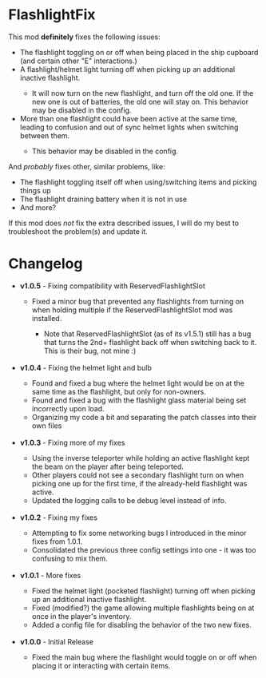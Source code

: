 # FlashlightFix

This mod <b>definitely</b> fixes the following issues:

<ul>
	<li>The flashlight toggling on or off when being placed in the ship cupboard (and certain other "E" interactions.)</li>
	<li>A flashlight/helmet light turning off when picking up an additional inactive flashlight.</li>
	<ul>
		<li>It will now turn on the new flashlight, and turn off the old one. If the new one is out of batteries, the old one will stay on. This behavior may be disabled in the config.</li>
	</ul>
	<li>More than one flashlight could have been active at the same time, leading to confusion and out of sync helmet lights when switching between them.</li>
	<ul>
		<li>This behavior may be disabled in the config.</li>
	</ul>
</ul>

And <i>probably</i> fixes other, similar problems, like:
<ul>
	<li>The flashlight toggling itself off when using/switching items and picking things up</li>
	<li>The flashlight draining battery when it is not in use</li>
	<li>And more?</li>
</ul>

If this mod does <i>not</i> fix the extra described issues, I will do my best to troubleshoot the problem(s) and update it.

# Changelog

<ul>
	<li><b>v1.0.5</b> - Fixing compatibility with ReservedFlashlightSlot</li>
	<ul>
		<li>Fixed a minor bug that prevented any flashlights from turning on when holding multiple if the ReservedFlashlightSlot mod was installed.</li>
		<ul>
			<li>Note that ReservedFlashlightSlot (as of its v1.5.1) still has a bug that turns the 2nd+ flashlight back off when switching back to it. This is their bug, not mine :)</li>
		</ul>
	</ul>
	&nbsp;
	<li><b>v1.0.4</b> - Fixing the helmet light and bulb</li>
	<ul>
		<li>Found and fixed a bug where the helmet light would be on at the same time as the flashlight, but only for non-owners.</li>
		<li>Found and fixed a bug with the flashlight glass material being set incorrectly upon load.</li>
		<li>Organizing my code a bit and separating the patch classes into their own files</li>
	</ul>
	&nbsp;
	<li><b>v1.0.3</b> - Fixing more of my fixes</li>
	<ul>
		<li>Using the inverse teleporter while holding an active flashlight kept the beam on the player after being teleported.</li>
		<li>Other players could not see a secondary flashlight turn on when picking one up for the first time, if the already-held flashlight was active.</li>
		<li>Updated the logging calls to be debug level instead of info.</li>
	</ul>
	&nbsp;
	<li><b>v1.0.2</b> - Fixing my fixes</li>
	<ul>
		<li>Attempting to fix some networking bugs I introduced in the minor fixes from 1.0.1.</li>
		<li>Consolidated the previous three config settings into one - it was too confusing to mix them.</li>
	</ul>
	&nbsp;
	<li><b>v1.0.1</b> - More fixes</li>
	<ul>
		<li>Fixed the helmet light (pocketed flashlight) turning off when picking up an additional inactive flashlight.</li>
		<li>Fixed (modified?) the game allowing multiple flashlights being on at once in the player's inventory.</li>
		<li>Added a config file for disabling the behavior of the two new fixes.</li>
	</ul>
	&nbsp;
	<li><b>v1.0.0</b> - Initial Release</li>
	<ul>
		<li>Fixed the main bug where the flashlight would toggle on or off when placing it or interacting with certain items.</li>
	</ul>
</ul>
